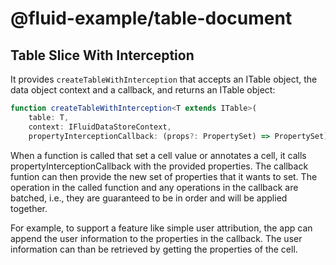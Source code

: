 # @fluid-example/table-document

## Table Slice With Interception

It provides `createTableWithInterception` that accepts an ITable object, the data object context and a callback, and returns an ITable object:

```typescript
function createTableWithInterception<T extends ITable>(
    table: T,
    context: IFluidDataStoreContext,
    propertyInterceptionCallback: (props?: PropertySet) => PropertySet): T;
```

When a function is called that set a cell value or annotates a cell, it calls propertyInterceptionCallback with the provided properties. The callback funtion can then provide the new set of properties that it wants to set. The operation in the called function and any operations in the callback are batched, i.e., they are guaranteed to be in order and will be applied together.

For example, to support a feature like simple user attribution, the app can append the user information to the properties in the callback. The user information can than be retrieved by getting the properties of the cell.
